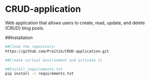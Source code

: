 # CRUD-application
Web application that allows users to create, read, update, and delete (CRUD) blog posts.

##Installation

```bash
##Clone the repository:
https://github.com/Pra1tik/CRUD-application.git

##Create virtual environment and activate it

##Install requirements.txt
pip install -r requirements.txt

 
```
